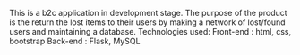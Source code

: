 This is a b2c application in development stage. The purpose of the product is the return the lost items to their users by making a network of lost/found users and maintaining a database.
Technologies used: 
Front-end : html, css, bootstrap
Back-end : Flask, MySQL
